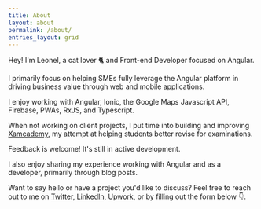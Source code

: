 ```yaml
---
title: About
layout: about
permalink: /about/
entries_layout: grid
---
```


Hey! I'm Leonel, a cat lover 🐈 and Front-end Developer focused on Angular.

I primarily focus on helping SMEs fully leverage the Angular platform in driving business value through web and mobile applications.

I enjoy working with Angular, Ionic, the Google Maps Javascript API, Firebase, PWAs, RxJS, and Typescript. 

When not working on client projects, I put time into building and improving [Xamcademy](https://xamcademy.com), my attempt at helping students better revise for examinations.

Feedback is welcome! It's still in active development. 

I also enjoy sharing my experience working with Angular and as a developer, primarily through blog posts.

Want to say hello or have a project you'd like to discuss? Feel free to reach out to me on [Twitter](https://twitter.com/leonelngande), [LinkedIn](https://www.upwork.com/o/profiles/users/_~01b729f550597fbf1c/), [Upwork](https://www.upwork.com/o/profiles/users/_~01b729f550597fbf1c/), or by filling out the form below 👇.
